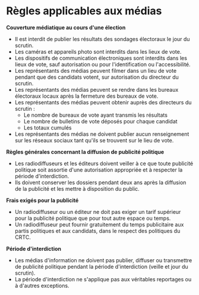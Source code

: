 ﻿# Règles applicables aux médias

**Couverture médiatique au cours d'une élection**

- Il est interdit de publier les résultats des sondages électoraux le jour du scrutin.
- Les caméras et appareils photo sont interdits dans les lieux de vote.
- Les dispositifs de communication électroniques sont interdits dans les lieux de vote, sauf autorisation ou pour l'identification ou l'accessibilité.
- Les représentants des médias peuvent filmer dans un lieu de vote pendant que des candidats votent, sur autorisation du directeur du scrutin.
- Les représentants des médias peuvent se rendre dans les bureaux électoraux locaux après la fermeture des bureaux de vote.
- Les représentants des médias peuvent obtenir auprès des directeurs du scrutin :
    - Le nombre de bureaux de vote ayant transmis les résultats
    - Le nombre de bulletins de vote déposés pour chaque candidat
    - Les totaux cumulés
- Les représentants des médias ne doivent publier aucun renseignement sur les réseaux sociaux tant qu'ils se trouvent sur le lieu de vote.

**Règles générales concernant la diffusion de publicité politique**

- Les radiodiffuseurs et les éditeurs doivent veiller à ce que toute publicité politique soit assortie d'une autorisation appropriée et à respecter la période d'interdiction.
- Ils doivent conserver les dossiers pendant deux ans après la diffusion de la publicité et les mettre à disposition du public.

**Frais exigés pour la publicité**

- Un radiodiffuseur ou un éditeur ne doit pas exiger un tarif supérieur pour la publicité politique que pour tout autre espace ou temps.
- Un radiodiffuseur peut fournir gratuitement du temps publicitaire aux partis politiques et aux candidats, dans le respect des politiques du CRTC.

**Période d'interdiction**

- Les médias d'information ne doivent pas publier, diffuser ou transmettre de publicité politique pendant la période d'interdiction (veille et jour du scrutin).
- La période d'interdiction ne s'applique pas aux véritables reportages ou à d'autres exceptions.
